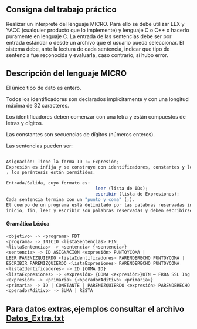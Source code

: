 ## Consigna del trabajo práctico

Realizar un intérprete del lenguaje MICRO.
Para ello se debe utilizar LEX y YACC (cualquier producto que lo implemente) y lenguaje C o
C++ o hacerlo puramente en lenguaje C.
La entrada de las sentencias debe ser por entrada estándar o desde un archivo que el usuario
pueda seleccionar.
El sistema debe, ante la lectura de cada sentencia, indicar que tipo de sentencia fue
reconocida y evaluarla, caso contrario, si hubo error.

## Descripción del lenguaje MICRO


El único tipo de dato es entero.

Todos los identificadores son declarados implícitamente y con una longitud máxima de 32
caracteres.

Los identificadores deben comenzar con una letra y están compuestos de letras y dígitos.


Las constantes son secuencias de dígitos (números enteros).

Las sentencias pueden ser:
```javascript

Asignación: Tiene la forma ID := Expresión; 
Expresión es infija y se construye con identificadores, constantes y los operadores + y – 
; los paréntesis están permitidos.

Entrada/Salida, cuyo formato es: 
                                  leer (lista de IDs); 
                                  escribir (lista de Expresiones);
Cada sentencia termina con un "punto y coma" (;).
El cuerpo de un programa está delimitado por las palabras reservadas inicio y fin.
inicio, fin, leer y escribir son palabras reservadas y deben escribirse en minúscula.
```

#### Gramática Léxica 


```javascript
<objetivo> -> <programa> FDT
<programa> -> INICIO <listaSentencias> FIN
<listaSentencias> -> <sentencia> {<sentencia>}
<sentencia> -> ID ASIGNACIÓN <expresión> PUNTOYCOMA |
LEER PARENIZQUIERDO <listaIdentificadores> PARENDERECHO PUNTOYCOMA |
ESCRIBIR PARENIZQUIERDO <listaExpresiones> PARENDERECHO PUNTOYCOMA
<listaIdentificadores> -> ID {COMA ID}
<listaExpresiones> -> <expresión> {COMA <expresión>}UTN – FRBA SSL Ing. Pablo Méndez
<expresión> -> <primaria> {<operadorAditivo> <primaria>}
<primaria> -> ID | CONSTANTE | PARENIZQUIERDO <expresión> PARENDERECHO
<operadorAditivo> -> SUMA | RESTA
```

## Para datos extras,ejemplos consultar el archivo [Datos_Extra.txt](./Datos_Extra.txt)
